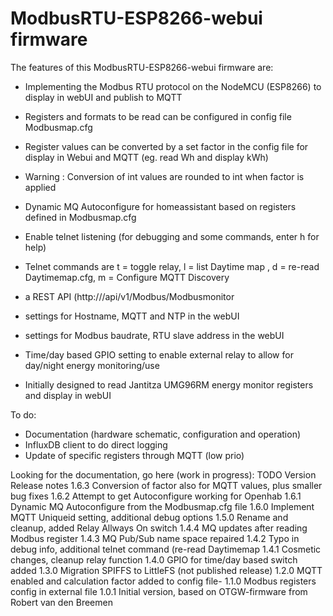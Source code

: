# ModbusRTU-ESP8266-webui firmware



The features of this ModbusRTU-ESP8266-webui firmware are:
- Implementing the Modbus RTU protocol on the NodeMCU (ESP8266) to display in webUI and publish to MQTT
- Registers and formats to be read can be configured in config file Modbusmap.cfg 
- Register values can be converted by a set factor in the config file for display in Webui and MQTT (eg. read Wh and display kWh)
- Warning : Conversion of int values are rounded to int when factor is applied
- Dynamic MQ Autoconfigure for homeassistant based on registers defined in Modbusmap.cfg

- Enable telnet listening (for debugging and some commands, enter h for help)
- Telnet commands are t = toggle relay, l = list Daytime map , d = re-read Daytimemap.cfg, m = Configure MQTT Discovery

- a REST API (http://<ip>/api/v1/Modbus/Modbusmonitor
- settings for Hostname, MQTT and NTP in the webUI 
- settings for Modbus baudrate, RTU slave address in the webUI
- Time/day based GPIO setting to enable external relay to allow for day/night energy monitoring/use
- Initially designed to read Jantitza UMG96RM energy monitor registers and display in webUI


To do:
- Documentation (hardware schematic, configuration and operation)
- InfluxDB client to do direct logging
- Update of specific registers through MQTT (low prio)



Looking for the documentation, go here (work in progress):  TODO
 Version 	 Release notes 
 1.6.3	 Conversion of factor also for MQTT values, plus smaller bug fixes
 1.6.2	 Attempt to get Autoconfigure working for Openhab
 1.6.1	 Dynamic MQ Autoconfigure from the Modbusmap.cfg file
 1.6.0	 Implement MQTT Uniqueid setting, additional debug options
 1.5.0 	 Rename and cleanup, added Relay Allways On switch
 1.4.4 	 MQ updates after reading Modbus register
 1.4.3 	 MQ Pub/Sub name space repaired
 1.4.2 	 Typo in debug info, additional telnet command (re-read Daytimemap
 1.4.1 	 Cosmetic changes, cleanup relay function
 1.4.0 	 GPIO for time/day based switch added
 1.3.0 	 Migration SPIFFS to LittleFS (not published release) 
 1.2.0 	 MQTT enabled and calculation factor added to config file-
 1.1.0 	 Modbus registers config in external file
 1.0.1 	 Initial version, based on OTGW-firmware from Robert van den Breemen